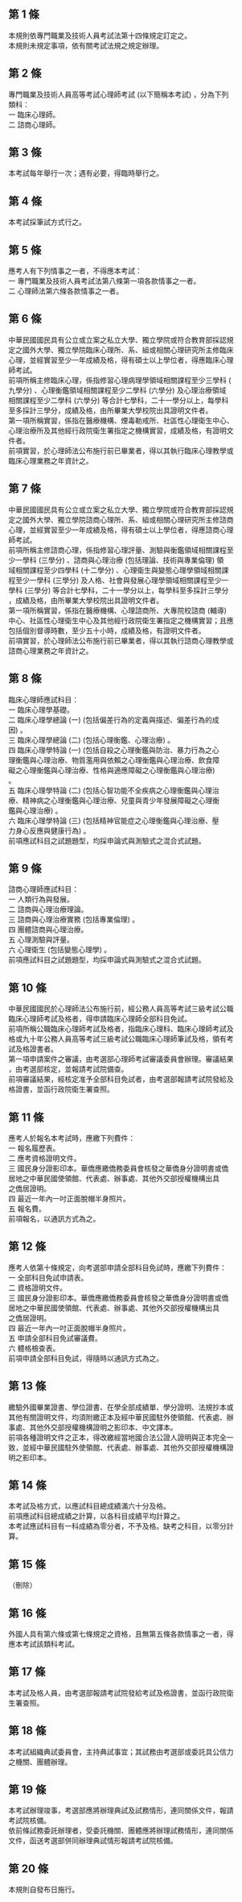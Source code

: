 第 1 條
-------
本規則依專門職業及技術人員考試法第十四條規定訂定之。  
本規則未規定事項，依有關考試法規之規定辦理。

第 2 條
-------
專門職業及技術人員高等考試心理師考試 (以下簡稱本考試) ，分為下列  
類科：  
一  臨床心理師。  
二  諮商心理師。

第 3 條
-------
本考試每年舉行一次；遇有必要，得臨時舉行之。

第 4 條
-------
本考試採筆試方式行之。

第 5 條
-------
應考人有下列情事之一者，不得應本考試：  
一  專門職業及技術人員考試法第八條第一項各款情事之一者。  
二  心理師法第六條各款情事之一者。

第 6 條
-------
中華民國國民具有公立或立案之私立大學、獨立學院或符合教育部採認規  
定之國外大學、獨立學院臨床心理所、系、組或相關心理研究所主修臨床  
心理，並經實習至少一年成績及格，得有碩士以上學位者，得應臨床心理  
師考試。  
前項所稱主修臨床心理，係指修習心理病理學領域相關課程至少三學科 (  
九學分) 、心理衡鑑領域相關課程至少二學科 (六學分) 及心理治療領域  
相關課程至少二學科 (六學分) 等合計七學科，二十一學分以上，每學科  
至多採計三學分，成績及格，由所畢業大學校院出具證明文件者。  
第一項所稱實習，係指在醫療機構、煙毒勒戒所、社區性心理衛生中心、  
心理治療所及其他經行政院衛生署指定之機構實習，成績及格，有證明文  
件者。  
前項實習，於心理師法公布施行前已畢業者，得以其執行臨床心理教學或  
臨床心理業務之年資計之。

第 7 條
-------
中華民國國民具有公立或立案之私立大學、獨立學院或符合教育部採認規  
定之國外大學、獨立學院諮商心理所、系、組或相關心理研究所主修諮商  
心理，並經實習至少一年成績及格，得有碩士以上學位者，得應諮商心理  
師考試。  
前項所稱主修諮商心理，係指修習心理評量、測驗與衡鑑領域相關課程至  
少一學科 (三學分) 、諮商與心理治療 (包括理論、技術與專業倫理) 領  
域相關課程至少四學科 (十二學分) 、心理衛生與變態心理學領域相關課  
程至少一學科 (三學分) 及人格、社會與發展心理學領域相關課程至少一  
學科 (三學分) 等合計七學科，二十一學分以上，每學科至多採計三學分  
，成績及格，由所畢業大學校院出具證明文件者。  
第一項所稱實習，係指在醫療機構、心理諮商所、大專院校諮商 (輔導)  
中心、社區性心理衛生中心及其他經行政院衛生署指定之機構實習；且應  
包括個別督導時數，至少五十小時，成績及格，有證明文件者。  
前項實習，於心理師法公布施行前已畢業者，得以其執行諮商心理教學或  
諮商心理業務之年資計之。

第 8 條
-------
臨床心理師應試科目：                                              
一  臨床心理學基礎。                                              
二  臨床心理學總論 (一)  (包括偏差行為的定義與描述、偏差行為的成  
    因) 。                                                        
三  臨床心理學總論 (二)  (包括心理衡鑑、心理治療) 。              
四  臨床心理學特論 (一)  (包括自殺之心理衡鑑與防治、暴力行為之心  
    理衡鑑與心理治療、物質濫用與依賴之心理衡鑑與心理治療、飲食障  
    礙之心理衡鑑與心理治療、性格與適應障礙之心理衡鑑與心理治療)   
    。                                                            
五  臨床心理學特論 (二)  (包括心智功能不全疾病之心理衡鑑與心理治  
    療、精神病之心理衡鑑與心理治療、兒童與青少年發展障礙之心理衡  
    鑑與心理治療) 。                                              
六  臨床心理學特論 (三)  (包括精神官能症之心理衡鑑與心理治療、壓  
    力身心反應與健康行為) 。                                      
前項應試科目之試題題型，均採申論式與測驗式之混合式試題。

第 9 條
-------
諮商心理師應試科目：                                          
一  人類行為與發展。                                          
二  諮商與心理治療理論。                                      
三  諮商與心理治療實務 (包括專業倫理) 。                      
四  團體諮商與心理治療。                                      
五  心理測驗與評量。                                          
六  心理衛生 (包括變態心理學) 。                              
前項應試科目之試題題型，均採申論式與測驗式之混合式試題。

第 10 條
--------
中華民國國民於心理師法公布施行前，經公務人員高等考試三級考試公職  
臨床心理師考試及格者，得申請臨床心理師全部科目免試。  
前項所稱公職臨床心理師考試及格者，指臨床心理科、臨床心理師考試及  
格或九十年公務人員高等考試三級考試公職臨床心理師筆試及格，領有考  
試及格證書者。  
第一項申請案件之審議，由考選部心理師考試審議委員會辦理。審議結果  
，由考選部核定，並報請考試院備查。  
前項審議結果，經核定准予全部科目免試者，由考選部報請考試院發給及  
格證書，並函行政院衛生署查照。

第 11 條
--------
應考人於報名本考試時，應繳下列費件：  
一  報名履歷表。  
二  應考資格證明文件。  
三  國民身分證影印本。華僑應繳僑務委員會核發之華僑身分證明書或僑  
    居地之中華民國使領館、代表處、辦事處、其他外交部授權機構出具  
    之僑居證明。  
四  最近一年內一吋正面脫帽半身照片。  
五  報名費。  
前項報名，以通訊方式為之。

第 12 條
--------
應考人依第十條規定，向考選部申請全部科目免試時，應繳下列費件：  
一  全部科目免試申請表。  
二  資格證明文件。  
三  國民身分證影印本。華僑應繳僑務委員會核發之華僑身分證明書或僑  
    居地之中華民國使領館、代表處、辦事處、其他外交部授權機構出具  
    之僑居證明。  
四  最近一年內一吋正面脫帽半身照片。  
五  申請全部科目免試審議費。  
六  體格檢查表。  
前項申請全部科目免試，得隨時以通訊方式為之。

第 13 條
--------
繳驗外國畢業證書、學位證書、在學全部成績單、學分證明、法規抄本或  
其他有關證明文件，均須附繳正本及經中華民國駐外使領館、代表處、辦  
事處、其他外交部授權機構證明之影印本、中文譯本。  
前項各種證明文件之正本，得改繳經當地國合法公證人證明與正本完全一  
致，並經中華民國駐外使領館、代表處、辦事處、其他外交部授權機構證  
明之影印本。

第 14 條
--------
本考試及格方式，以應試科目總成績滿六十分及格。                    
前項應試科目總成績之計算，以各科目成績平均計算之。                
本考試應試科目有一科成績為零分者，不予及格。缺考之科目，以零分計  
算。

第 15 條
--------
（刪除）

第 16 條
--------
外國人具有第六條或第七條規定之資格，且無第五條各款情事之一者，得  
應本考試該類科考試。

第 17 條
--------
本考試及格人員，由考選部報請考試院發給考試及格證書，並函行政院衛  
生署查照。

第 18 條
--------
本考試組織典試委員會，主持典試事宜；其試務由考選部或委託具公信力  
之機關、團體辦理。

第 19 條
--------
本考試辦理竣事，考選部應將辦理典試及試務情形，連同關係文件，報請  
考試院核備。  
依前條試務委託辦理者，受委託機關、團體應將辦理試務情形，連同關係  
文件，函送考選部併同辦理典試情形報請考試院核備。

第 20 條
--------
本規則自發布日施行。


